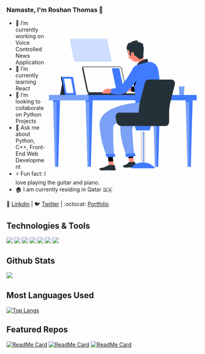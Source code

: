 ### Namaste, I'm Roshan Thomas :pray: 

<p>
  <img align="right" width="400" src="./animation_500_kebulfpq.gif">
</p>

- 🔭 I’m currently working on Voice Controlled News Application
- 🌱 I’m currently learning React
- 👯 I’m looking to collaborate on Python Projects
- 💬 Ask me about Python, C++, Front-End Web Development
- ⚡ Fun fact: I love playing the guitar and piano. 
- :house: I am currently residing in Qatar :qatar:


:necktie: [Linkdin](https://www.linkedin.com/in/roshan-thomas-88b9a618b/) | :bird: [Twitter](https://twitter.com/RoshanSunilTho2) | :octocat: [Portfolio](https://www.roshanthomas.tech/) 

## Technologies & Tools
<img src="https://img.shields.io/badge/Code-Django-blueviolet"> <img src="https://img.shields.io/badge/Code-Python-blueviolet"> <img src="https://img.shields.io/badge/Code-Vue-blueviolet"> <img src="https://img.shields.io/badge/Code-React JS-blueviolet"> <img src="https://img.shields.io/badge/Editor-VS Code-blueviolet"> <img src="https://img.shields.io/badge/Cloud-Microsoft Azure-blueviolet"> <img src="https://img.shields.io/badge/OS-Windows-blueviolet">

## Github Stats

<img src="https://github-readme-stats.vercel.app/api?username=Roshan-Thomas&&show_icons=true&theme=gotham">

## Most Languages Used

[![Top Langs](https://github-readme-stats.vercel.app/api/top-langs/?username=Roshan-Thomas&layout=compact)](https://github.com/Roshan-Thomas/Django-Ecommerce-Website)

## Featured Repos

[![ReadMe Card](https://github-readme-stats.vercel.app/api/pin/?username=Roshan-Thomas&repo=vue-weather-app&theme=shades-of-purple)](https://github.com/Roshan-Thomas/vue-weather-app) 
[![ReadMe Card](https://github-readme-stats.vercel.app/api/pin/?username=Roshan-Thomas&repo=Django-Ecommerce-Website&theme=shades-of-purple)](https://github.com/Roshan-Thomas/Django-Ecommerce-Website) 
[![ReadMe Card](https://github-readme-stats.vercel.app/api/pin/?username=Roshan-Thomas&repo=React-Voice-Controlled-News-Reader&theme=shades-of-purple)](https://github.com/Roshan-Thomas/React-Voice-Controlled-News-Reader) 

